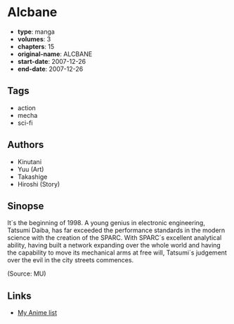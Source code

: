 # Alcbane

-   **type**: manga
-   **volumes**: 3
-   **chapters**: 15
-   **original-name**: ALCBANE
-   **start-date**: 2007-12-26
-   **end-date**: 2007-12-26

## Tags

-   action
-   mecha
-   sci-fi

## Authors

-   Kinutani
-   Yuu (Art)
-   Takashige
-   Hiroshi (Story)

## Sinopse

It´s the beginning of 1998. A young genius in electronic engineering, Tatsumi Daiba, has far exceeded the performance standards in the modern science with the creation of the SPARC. With SPARC´s excellent analytical ability, having built a network expanding over the whole world and having the capability to move its mechanical arms at free will, Tatsumi´s judgement over the evil in the city streets commences.

(Source: MU)

## Links

-   [My Anime list](https://myanimelist.net/manga/15342/Alcbane)
